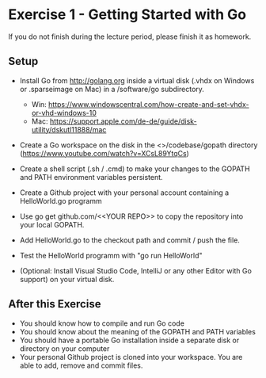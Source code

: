 # Exercise 1 - Getting Started with Go

If you do not finish during the lecture period, please finish it as homework.


## Setup

- Install Go from http://golang.org inside a virtual disk 
  (.vhdx on Windows or .sparseimage on Mac) in a /software/go subdirectory.
  - Win: https://www.windowscentral.com/how-create-and-set-vhdx-or-vhd-windows-10
  - Mac: https://support.apple.com/de-de/guide/disk-utility/dskutl11888/mac

- Create a Go workspace on the disk in the <<DISK>>/codebase/gopath directory (https://www.youtube.com/watch?v=XCsL89YtqCs)
- Create a shell script (.sh / .cmd) to make your changes to the GOPATH and PATH environment variables persistent.
- Create a Github project with your personal account containing a HelloWorld.go programm
- Use go get github.com/\<\<YOUR REPO\>\> to copy the repository into your local GOPATH.
- Add HelloWorld.go to the checkout path and commit / push the file.
- Test the HelloWorld programm with "go run HelloWorld"
- (Optional: Install Visual Studio Code, IntelliJ or any other Editor with Go support) on your virtual disk.

## After this Exercise
- You should know how to compile and run Go code
- You should know about the meaning of the GOPATH and PATH variables
- You should have a portable Go installation inside a separate disk or directory on your computer
- Your personal Github project is cloned into your workspace. You are able to add, remove and commit files.

